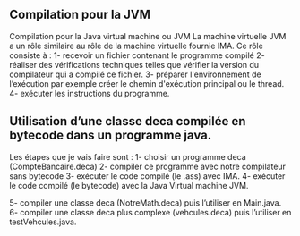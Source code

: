 ## Compilation pour la JVM

Compilation pour la Java virtual machine ou JVM
La machine virtuelle JVM a un rôle similaire au rôle de la machine virtuelle fournie IMA.
Ce rôle consiste à :
1- recevoir un fichier contenant le programme compilé
2- réaliser des vérifications techniques telles que vérifier la version du compilateur qui a compilé ce fichier.
3- préparer l'environnement de l’exécution par exemple créer le chemin d'exécution principal ou le thread.
4- exécuter les instructions du programme.

## Utilisation d’une classe deca compilée en bytecode dans un programme java.

Les étapes que je vais faire sont :
1- choisir un programme deca (CompteBancaire.deca)
2- compiler ce programme avec notre compilateur sans bytecode
3- exécuter le code compilé (le .ass) avec IMA.
4- exécuter le code compilé (le bytecode) avec la Java Virtual machine JVM.

5- compiler une classe deca (NotreMath.deca) puis l’utiliser en Main.java.
6- compiler une classe deca plus complexe (vehcules.deca) puis l’utiliser en testVehcules.java.
